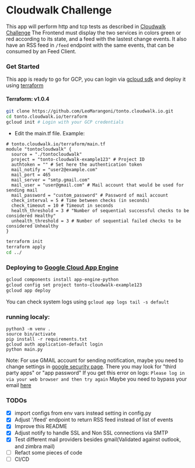 # Cloudwalk Challenge

This app will perform http and tcp tests as described in [Cloudwalk Challenge](https://gist.github.com/dgvcwk/919a6fcca40f4e314b2dc135b47d4a5e)
The Frontend must display the two services in colors green or red according to its state, and a feed with the lastest change events.
It also have an RSS feed in `/feed` endpoint with the same events, that can be consumed by an Feed Client.


### Get Started
This app is ready to go for GCP, you can login via [gcloud sdk](https://cloud.google.com/sdk/gcloud) and deploy it using [terraform](https://www.terraform.io/)

#### Terraform: v1.0.4


```sh
git clone https://github.com/LeoMarangoni/tonto.cloudwalk.io.git
cd tonto.cloudwalk.io/terraform
gcloud init # Login with your GCP credentials
```

- Edit the main.tf file. Example:
```hcl
# tonto.cloudwalk.io/terraform/main.tf
module "tontocloudwalk" {
  source = "./tontocloudwalk"
  project = "tonto-cloudwalk-example123" # Project ID
  authtoken = "" # Set here the authentication token
  mail_notify = "user2@example.com" 
  mail_port = 465
  mail_server = "smtp.gmail.com"
  mail_user = "user@gmail.com" # Mail account that would be used for sending mail
  mail_password = "custom_password" # Password of mail account
  check_interval = 5 # Time between checks (in seconds)
  check_timeout = 10 # Timeout in seconds
  health_threshold = 3 # "Number of sequential successful checks to be considered Healthy"
  unhealth_threshold = 3 # Number of sequential failed checks to be considered Unhealthy
}
```

```sh
terraform init
terraform apply
cd ../
```


### Deploying to [Google Cloud App Engine](https://console.cloud.google.com/appengine)
```sh
gcloud components install app-engine-python
gcloud config set project tonto-cloudwalk-example123
gcloud app deploy
```

You can check system logs using `gcloud app logs tail -s default`


### running localy:
```
python3 -m venv .
source bin/activate
pip install -r requirements.txt
gcloud auth application-default login
python main.py
```

Note: For use GMAIL account for sending notification, maybe you need to change settings in
[google security page](https://myaccount.google.com/security). There you may look for "third party apps" or "app password"
If you get this error on logs: `Please log in via your web browser and then try again`
Maybe you need to bypass your email [here](https://accounts.google.com/DisplayUnlockCaptcha)

### TODOs
- [X] import configs from env vars instead setting in config.py
- [X] Adjust '/feed' endpoint to return RSS feed instead of list of events
- [X] Improve this README
- [X] Adjust notify to handle SSL and Non SSL connections via SMTP
- [X] Test different mail providers besides gmail(Validated against outlook, and zimbra mail)
- [ ] Refact some pieces of code
- [ ] CI/CD

